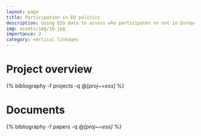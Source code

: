 ```yaml
---
layout: page
title: Participation in EU politics
description: Using ESS data to assess who participates or not in European politics
img: assets/img/10.jpg
importance: 2
category: vertical linkages
---
```


# Project overview

<div class="publications">

  {% bibliography -f projects -q @*[proj~=ess]* %}

</div>

# Documents

<div class="publications">

  {% bibliography -f papers -q @*[proj~=ess]* %}

</div>
